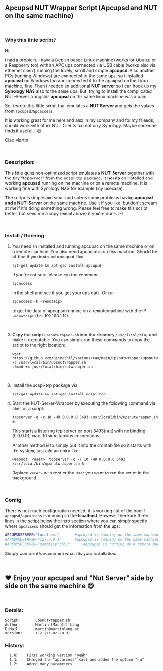 ## Apcupsd NUT Wrapper Script (Apcupsd and NUT on the same machine)

&nbsp;<p>

### Why this little script?

Hi,

i had a problem. I have a Debian based Linux machine (works for Ubuntu or a Raspberry too) with an APC ups connected via USB cable (works also via ethernet client) running the lovely,
small and simple **apcupsd**. Also another PCs (running Windows) are connected to the same ups, so i installed **apcupsd** on Windows too and connected
it to the apcupsd on the Linux machine, fine. Then i needed an additional **NUT server** so i can hook up my **Synology NAS** also to the same ups.
But, trying to install the complicated NUT-Server alongside **apcupsd** on the same linux machine was a pain. 

So, i wrote this little script that emulates a **NUT Server** and gets the values from `apcupsd/apcaccess`.

It is working great for me here and also in my company and for my friends, should work with other NUT Clients too not only Synology. Maybe someone finds it useful... 😄

Ciao Martin

&nbsp;<br>

### Description:

This little quiet non-optimized script emulates a **NUT-Server** together with the tiny "tcpserver"
from the ucspi-tcp package. It **needs** an installed and working **apcupsd** running on the machine
or on a remote machine. It is working fine with Synology NAS for example (my usecase).

The script is simple and small and solves some problems having **apcupsd and a NUT-Server** on the
same machine. Use it if you like, but don't scream at me if it's doing something wrong.
Please feel free to make this script better, but send me a copy (email above) if you're done. :-)

&nbsp;<br>

### Install / Running:

  1. You need an installed and running apcupsd on the same machine or on a remote machine.
     You also need apcaccess on this machine. Should be all fine if you installed apcupsd like:
     ``` console
     apt-get update && apt-get install apcupsd
     ```
     If you're not sure, please run the command
     ``` console
     apcaccess
     ```
     in the shell and see if you get your ups data. Or run
     ```console
     apcaccess -h <remoteip>
     ```
     to get the data of apcupsd running on a remotemachine with the IP `<remoteip>` (f.e. 192.168.1.10).

     &nbsp;<br>
  
  1. Copy the script `upsnutwrapper.sh` into the directory `/usr/local/bin/` and make it executable.
     You can simply run these commands to copy the script to the right location:
     ``` console
     wget https://github.com/gitmachtl/various/raw/main/upsnutwrapper/upsnutwrapper.sh -O /usr/local/bin/upsnutwrapper.sh
     chmod +x /usr/local/bin/nutwrapper.sh
     ```
     &nbsp;<br>
  
  1. Install the ucspi-tcp package via
     ``` console
     apt-get update && apt-get install ucspi-tcp
     ```

  1. Start the NUT-Server-Wrapper by executing the following command via shell or a script:
     ``` console   
     tcpserver -q -c 10 -HR 0.0.0.0 3493 /usr/local/bin/upsnutwrapper.sh &
     ```

     This starts a listening tcp server on port 3493(nut) with no binding (0.0.0.0), max. 10 simultanious connections.
     
     Another method is to simply put it into the crontab file so it starts with the system, just add an entry like:
     ```
     @reboot  <user>  tcpserver -q -c 10 -HR 0.0.0.0 3493 /usr/local/bin/upsnutwrapper.sh &
     ```
     Replace `<user>` with root or the user you want to run the script in the background.

&nbsp;<br>

### Config

There is not much configuration needed, it is working out of the box if `apcupsd/apcaccess` is running on the **localhost**.
However there are three lines in the script below the intro section where you can simply specify where `apcaccess` should get 
the information from the ups:
``` bash
APCUPSDSERVER="localhost"		#apcupsd is running on the same machine
#APCUPSDSERVER="127.0.0.1"		#apcupsd is running on the same machine
#APCUPSDSERVER="remoteip:3551"		#apcupsd is running on a remote machine with ip "remoteip" on the port "3551"
```
Simply comment/uncomment what fits your installation. 

&nbsp;<br>

## ❤️ **Enjoy your apcupsd and "Nut Server" side by side on the same machine 😄**

&nbsp;<br>

### Details:
```
Script:       upsnutwrapper.sh
Author:       Martin (Machtl) Lang
E-Mail:       martin@martinlang.at
Version:      1.2 (15.02.2019)
```
  
### History:
```
  1.0:    First working version "yeah"
  1.1:    Changed the "apcaccess" call and added the option "-u"
  1.2:    Added many parameters
```
